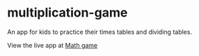 # multiplication-game

An app for kids to practice their times tables and dividing tables.

View the live app at [Math game](https://sparkplug84.github.io/multiplication-game/)
